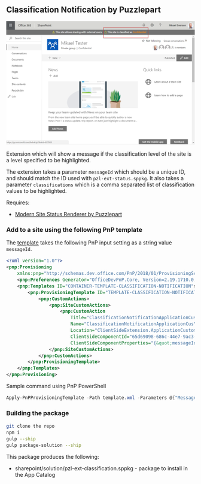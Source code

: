 ## Classification Notification by Puzzlepart

![statusbar](./statusbar.png)

Extension which will show a message if the classification level of the site is a level specified to be highlighted.

The extension takes a parameter `messageId` which should be a unique ID, and should match the ID used with `pzl-ext-status.sppkg`. It also takes a parameter `classifications` which is a comma separated list of classification values to be highlighted.

Requires:

* [Modern Site Status Renderer by Puzzlepart](../Pzl.Ext.StatusBar/README.md)

### Add to a site using the following PnP template

The [template](./template.xml) takes the following PnP input setting as a string value `messageId`.

```xml
<?xml version="1.0"?>
<pnp:Provisioning 
    xmlns:pnp="http://schemas.dev.office.com/PnP/2018/01/ProvisioningSchema">
    <pnp:Preferences Generator="OfficeDevPnP.Core, Version=2.19.1710.0, Culture=neutral, PublicKeyToken=null" />
    <pnp:Templates ID="CONTAINER-TEMPLATE-CLASSIFICATION-NOTIFICATION">
        <pnp:ProvisioningTemplate ID="TEMPLATE-CLASSIFICATION-NOTIFICATION" Version="1" BaseSiteTemplate="GROUP#0" Scope="RootSite">
            <pnp:CustomActions>
                <pnp:SiteCustomActions>
                    <pnp:CustomAction
                        Title="ClassificationNotificationApplicationCus"
                        Name="ClassificationNotificationApplicationCus"
                        Location="ClientSideExtension.ApplicationCustomizer"
                        ClientSideComponentId="65d69098-686c-44e7-9ac3-626f788d21fd"
                        ClientSideComponentProperties="{&quot;messageId&quot;:&quot;{parameter:MessageId}&quot;,&quot;classifications&quot;:&quot;{parameter:Classifications}&quot;}" />
                </pnp:SiteCustomActions>
            </pnp:CustomActions>
        </pnp:ProvisioningTemplate>
    </pnp:Templates>
</pnp:Provisioning>
```

Sample command using PnP PowerShell
```powershell
Apply-PnPProvisioningTemplate -Path template.xml -Parameters @{"MessageId"="PzlMsg","Classifications"="Confidential,Highly Confidential"}
```

### Building the package

```bash
git clone the repo
npm i
gulp --ship
gulp package-solution --ship
```

This package produces the following:

* sharepoint/solution/pzl-ext-classification.sppkg - package to install in the App Catalog

